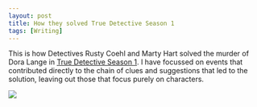 ```yaml
---
layout: post
title: How they solved True Detective Season 1
tags: [Writing]
---
```

This is how Detectives Rusty Coehl and Marty Hart solved the murder of Dora Lange in [True Detective Season 1](https://en.wikipedia.org/wiki/True_Detective_(season_1)). I have focussed on events that contributed directly to the chain of clues and suggestions that led to the solution, leaving out those that focus purely on characters.

<img src='https://cloud.githubusercontent.com/assets/1565857/11953104/8a199ac6-a852-11e5-8e0c-9659eb3b183a.jpg' />
